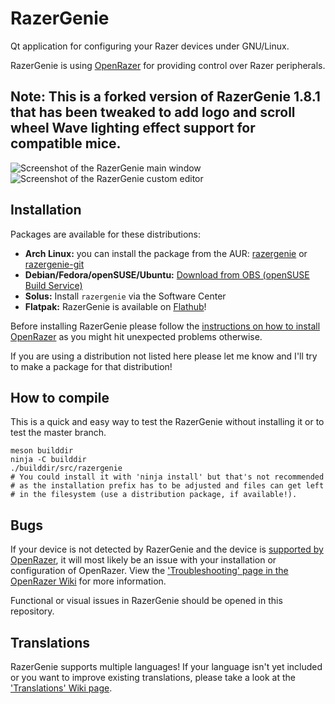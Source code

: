 # RazerGenie

Qt application for configuring your Razer devices under GNU/Linux.

RazerGenie is using [OpenRazer](https://openrazer.github.io) for providing control over Razer peripherals.

## Note:  This is a forked version of RazerGenie 1.8.1 that has been tweaked to add logo and scroll wheel Wave lighting effect support for compatible mice.

![Screenshot of the RazerGenie main window](https://z3ntu.github.io/RazerGenie/screenshots/mainwindow.png)
![Screenshot of the RazerGenie custom editor](https://z3ntu.github.io/RazerGenie/screenshots/customeditor.png)

## Installation
Packages are available for these distributions:
* **Arch Linux:** you can install the package from the AUR: [razergenie](https://aur.archlinux.org/packages/razergenie/) or [razergenie-git](https://aur.archlinux.org/packages/razergenie-git/)
* **Debian/Fedora/openSUSE/Ubuntu:** [Download from OBS (openSUSE Build Service)](https://software.opensuse.org//download.html?project=hardware%3Arazer&package=razergenie)
* **Solus:** Install `razergenie` via the Software Center
* **Flatpak:** RazerGenie is available on [Flathub](https://flathub.org/apps/details/xyz.z3ntu.razergenie)!

Before installing RazerGenie please follow the [instructions on how to install OpenRazer](https://openrazer.github.io/#download) as you might hit unexpected problems otherwise.

If you are using a distribution not listed here please let me know and I'll try to make a package for that distribution!

## How to compile
This is a quick and easy way to test the RazerGenie without installing it or to test the master branch.
```
meson builddir
ninja -C builddir
./builddir/src/razergenie
# You could install it with 'ninja install' but that's not recommended
# as the installation prefix has to be adjusted and files can get left
# in the filesystem (use a distribution package, if available!).
```

## Bugs
If your device is not detected by RazerGenie and the device is [supported by OpenRazer](https://github.com/openrazer/openrazer/blob/master/README.md#device-support), it will most likely be an issue with your installation or configuration of OpenRazer. View the ['Troubleshooting' page in the OpenRazer Wiki](https://github.com/openrazer/openrazer/wiki/Troubleshooting) for more information.

Functional or visual issues in RazerGenie should be opened in this repository.

## Translations
RazerGenie supports multiple languages! If your language isn't yet included or you want to improve existing translations, please take a look at the ['Translations' Wiki page](https://github.com/z3ntu/RazerGenie/wiki/Translations).
